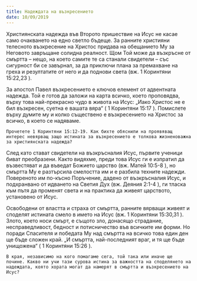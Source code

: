 ```yaml
---
title: Надеждата на възкресението
date: 10/09/2019
---
```


Християнската надежда във Второто пришествие на Исус не касае само очакването на едно светло бъдеще. За ранните християни телесното възкресение на Христос придава на обещанието Му за Неговото завръщане солидна реалност. Щом Той може да възкръсне от смъртта – нещо, на което самите те са станали свидетели – със сигурност би се завърнал, за да приключи плана за премахване на греха и резултатите от него и да поднови света (вж. 1 Коринтяни 15:22,23 ).

За апостол Павел възкресението е ключов елемент от адвентната надежда. Той е готов да заложи на карта всичко, което проповядва, върху това най-прекрасно чудо в живота на Исус: „Иако Христос не е бил възкресен, суетна е вашата вяра“ ( 1 Коринтяни 15:17 ). Помислете върху думите му и колко съществено е възкресението на Христос за всичко, в което се надяваме.

`Прочетете 1 Коринтяни 15:12-19. Как бихте обяснили на проявяващ интерес невярващ защо истината за възкресението е толкова жизненоважна за християнската надежда?`

След като стават свидетели на възкръсналия Исус, първите ученици биват преобразени. Както видяхме, преди това Исус ги е изпратил да възвестяват и да въведат Божието царство (вж. Матей 10:5-8 ), но смъртта Му е разтърсила смелостта им и е разбила техните надежди. Повереното им по-късно Поръчение, дадено от възкръсналия Исус, и подхранвано от идването на Светия Дух (вж. Деяния 2:1-4 ), ги тласка към пътя да променят света и на практика да живеят царството, установено от Исус.

Освободени от властта и страха от смъртта, ранните вярващи живеят и споделят истината смело в името на Исус (вж. 1 Коринтяни 15:30,31 ). Злото, което носи смърт, е същото зло, донасящо страдание, несправедливост, бедност и потисничество във всичките им форми. Но поради Спасителя и победата Му над смъртта на всичко това един ден ще бъде сложен край. „И смъртта, най-последният враг, и тя ще бъде унищожена“ ( 1 Коринтяни 15:26 ).

`В края, независимо на кого помагаме сега, той така или иначе ще почине. Какво ни учи тази сурова истина за важността на споделянето на надеждата, която хората могат да намерят в смъртта и възкресението на Исус?`
